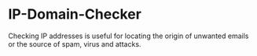 # IP-Domain-Checker
Checking IP addresses is useful for locating the origin of unwanted emails or the source of spam, virus and attacks.
